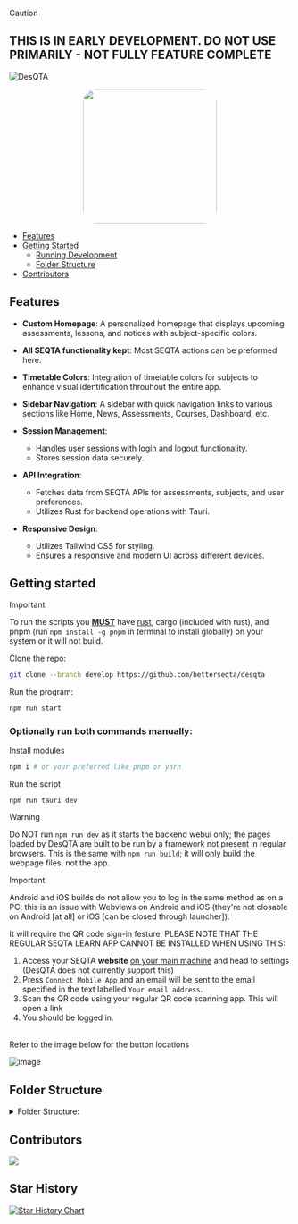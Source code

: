 > [!CAUTION]
> ## THIS IS IN EARLY DEVELOPMENT. DO NOT USE PRIMARILY - NOT FULLY FEATURE COMPLETE

![DesQTA](https://socialify.git.ci/BetterSEQTA/DesQTA/image?description=1&font=Raleway&forks=1&issues=1&language=1&logo=data%3Aimage%2Fsvg%2Bxml%2C%253Csvg%20height%3D%27656pt%27%20fill%3D%27white%27%20preserveAspectRatio%3D%27xMidYMid%20meet%27%20viewBox%3D%270%200%20658%20656%27%20width%3D%27658pt%27%20xmlns%3D%27http%3A%2F%2Fwww.w3.org%2F2000%2Fsvg%27%253E%253Cg%20transform%3D%27matrix(.1%200%200%20-.1%200%20656)%27%253E%253Cpath%20d%3D%27m2960%206499c-918-100-1726-561-2278-1299-196-262-374-609-475-925-171-533-203-1109-91-1655%20228-1115%201030-2032%202104-2408%20356-124%20680-177%201080-176%20269%201%20403%2014%20650%2064%20790%20159%201503%20624%201980%201290%20714%20998%20799%202342%20217%203420-488%20902-1361%201515-2382%201671-113%2017-196%2022-430%2024-159%202-328-1-375-6zm566-1443c476-99%20885-385%201134-791%20190-309%20282-696%20250-1045-22-240-73-420-180-635-78-156-159-275-274-401l-77-84h445%20446v-235-236l-1162%204-1163%203-100%2023c-449%20101-812%20337-1071%20697-77%20107-193%20335-233%20459-115%20358-116%20726-1%201078%20209%20644%20766%201101%201446%201187%20128%2016%20405%204%20540-24z%27%2F%253E%253Cpath%20d%3D%27m3065%204604c-250-36-396-89-576-209-280-187-470-478-535-821-25-135-16-395%2019-525%2095-351%20331-644%20651-806%2098-49%20225-93%20331-114%2092-18%20368-18%20460%200%20481%2095%20853%20444%20982%20921%2035%20129%2044%20389%2019%20524-36%20191-121%20387-228%20531-186%20249-476%20428-783%20485-65%2012-291%2021-340%2014z%27%2F%253E%253C%2Fg%253E%253C%2Fsvg%253E&name=1&owner=1&pattern=Signal&stargazers=1&theme=Auto)



<p align="center">
  <a target="_blank" href="https://discord.gg/YzmbnCDkat"><img src="https://github.com/SethBurkart123/EvenBetterSEQTA/assets/108050083/23055730-b16e-44c0-9bef-221d8545af92" width="240" style="border-radius:10%;" />
  </a>
</p>

- [Features](#features)
- [Getting Started](#getting-started)
  - [Running Development](#running-development)
  - [Folder Structure](#folder-structure)
- [Contributors](#contributors)

  
## Features

- **Custom Homepage**: A personalized homepage that displays upcoming assessments, lessons, and notices with subject-specific colors.

- **All SEQTA functionality kept**: Most SEQTA actions can be preformed here.

- **Timetable Colors**: Integration of timetable colors for subjects to enhance visual identification throuhout the entire app.

- **Sidebar Navigation**: A sidebar with quick navigation links to various sections like Home, News, Assessments, Courses, Dashboard, etc.

- **Session Management**: 
  - Handles user sessions with login and logout functionality.
  - Stores session data securely.

- **API Integration**: 
  - Fetches data from SEQTA APIs for assessments, subjects, and user preferences.
  - Utilizes Rust for backend operations with Tauri.

- **Responsive Design**: 
  - Utilizes Tailwind CSS for styling.
  - Ensures a responsive and modern UI across different devices.

## Getting started
> [!IMPORTANT]  
> To run the scripts you **<ins>MUST</ins>** have [rust](https://www.rust-lang.org/tools/install), cargo (included with rust), and pnpm (run `npm install -g pnpm` in terminal to install globally) on your system or it will not build.

Clone the repo:
```bash
git clone --branch develop https://github.com/betterseqta/desqta 
```
Run the program:
```bash
npm run start
```

### Optionally run both commands manually:
Install modules
```bash
npm i # or your preferred like pnpm or yarn
```
Run the script
```
npm run tauri dev
```
> [!WARNING]
> Do NOT run `npm run dev` as it starts the backend webui only; the pages loaded by DesQTA are built to be run by a framework not present in regular browsers. This is the same with `npm run build`; it will only build the webpage files, not the app.

> [!important]
> Android and iOS builds do not allow you to log in the same method as on a PC; this is an issue with Webviews on Android and iOS (they're not closable on Android [at all] or iOS [can be closed through launcher]). 
>
> It will require the QR code sign-in festure. PLEASE NOTE THAT THE REGULAR SEQTA LEARN APP CANNOT BE INSTALLED WHEN USING THIS:
> 1. Access your SEQTA **website** <ins>on your main machine</ins> and head to settings (DesQTA does not currently support this)
> 2. Press `Connect Mobile App` and an email will be sent to the email specified in the text labelled `Your email address`.
> 3. Scan the QR code using your regular QR code scanning app. This will open a link
> 4. You should be logged in.
> <br>
> Refer to the image below for the button locations <br>
> 
> ![image](https://github.com/user-attachments/assets/0e55a373-b6d3-4f1c-9479-3a3f1a1fb6d3)


## Folder Structure

<details>
<summary>Folder Structure:</summary>

### Root Directory
- `.gitignore` - Git ignore rules
- `bun.lockb` - Bun Lockfile
- `LICENSE` - License file
- `package-lock.json` - Lockfile for npm
- `package.json` - Project's metadata and dependencies
- `pnpm-lock.yaml` - Lockfile
- `postcss.config.js` - Configuration for PostCSS
- `README.md` - Project documentation
- `svelte.config.js` - Configuration for Svelte
- `tailwind.config.js` - Configuration for Tailwind
- `TODO.md` - Project todos
- `tsconfig.json` - TypeScript compiler configuration
- `vite.config.js` - Configuration for the Vite build tool

### `.github`
- `workflows/`
  - `build.yml` - Build workflow

### `.vscode`
- `extensions.json` - Recommended VSCode extensions
- `settings.json` - Required project-specific VSCode settings

### `src` - Source Directory
- `app.css` - Global styles
- `app.html` - Base HTML template

#### `components` - Reusable Svelte components.
- `Editor/` - Editor module components.
  - `Editor.svelte`
  - `EditorStyles.css`
  - `Plugins/` - Editor plugin system.
    - `Commands/`
      - `command.ts`
      - `CommandList.svelte`
      - `stores.ts`
      - `suggestion.ts`

#### `routes` - Route-based pages for the app
- `+layout.svelte`
- `+layout.ts`
- `+page.svelte`

##### `assessments` - Assessments page
- `+page.svelte`
- `[id]/`
  - `[metaclass]/`
    - `+page.svelte`
    - `+page.ts`

##### `courses` - Courses Page
- `+page.svelte`
- `types.ts`
- `utils.ts`
- `components/`
  - `CourseContent.svelte`
  - `LinkPreview.svelte`
  - `ScheduleSidebar.svelte`
  - `SubjectSidebar.svelte`

##### `dashboard` - Dashboard Page
- `+page.svelte`

##### `direqt-messages` - Direqt Messages Page
- `+page.svelte`
- `types.ts`
- `components/`
  - `ComposeModal.svelte`
  - `Message.svelte`
  - `MessageList.svelte`
  - `Sidebar.svelte`

##### `news` - News Page
- `+page.svelte`

##### `notices` - Notices Page
- `+page.svelte`

##### `reports` - Reports Page
- `+page.svelte`

##### `settings` - Settings Page
- `+page.svelte`
- `plugins/` - Plugin store (coming soom)
  - `+page.svelte`

##### `timetable` - Timetable Page
- `+page.svelte`

##### `welcome` - Welcome page
- `+page.svelte`

#### `utils` - General Utilities
- `cache.ts`
- `notify.ts`
- `seqtaFetch.ts`

### `src-tauri` - Tauri Backend (Rust).
- `.gitignore`
- `build.rs`
- `Cargo.lock`
- `Cargo.toml`
- `tauri.conf.json`

#### `capabilities` - Platform capabilities/permissions
- `default.json`

#### `gen` - XCode Project Files for iOS devices
- `apple/`
  - `.gitignore`
  - `ExportOptions.plist`
  - `LaunchScreen.storyboard`
  - `Podfile`
  - `project.yml`
  - `Assets.xcassets/` - iOS icon and UI assets
    - `Contents.json`
    - `AppIcon.appiconset/` - iOS app icons
  - `desqta.xcodeproj/` - Xcode project structure
  - `desqta_iOS/` - iOS-specific metadata
  - `Sources/` - Objective-C/Swift bridging code
    - `desqta/`
      - `main.mm`
      - `bindings/`
        - `bindings.h`

#### `icons`
- Various icon files for different platforms
- `android/` - Android-specific icons
  - `mipmap-hdpi/`
  - `mipmap-mdpi/`
  - `mipmap-xhdpi/`
  - `mipmap-xxhdpi/`
  - `mipmap-xxxhdpi/`
- `ios/` - iOS icon sizes

#### `src` - Rust source files
- `lib.rs`
- `main.rs`
- `auth/` - Authentication logic
  - `login.rs`
- `mobilechanges/` - Mobile-specific overrides
  - `login.rs`
- `utils/` - Backend utility
  - `netgrab.rs`
  - `session.rs`
  - `settings.rs` - Settings object for user settings

### `static`
- Various static assets
- `images/`
  - `editor/` - Icons used in the editor
    - `commands/` - Command icons

</details>

## Contributors

<a href="https://github.com/betterseqta/desqta/graphs/contributors">
  <img src="https://contrib.rocks/image?repo=betterseqta/desqta" />
</a>

## Star History

[![Star History Chart](https://api.star-history.com/svg?repos=BetterSEQTA/desqta&type=Date)](https://star-history.com/#BetterSEQTA/desqta&Date)
